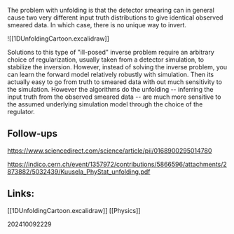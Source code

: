 The problem with unfolding is that the detector smearing can in general cause two very different input truth distributions to give identical observed smeared data. In which case, there is no unique way to invert. 

![[1DUnfoldingCartoon.excalidraw]]

Solutions to this type of "ill-posed" inverse problem require an arbitrary choice of regularization, usually taken from a detector simulation, to stabilize the inversion. However, instead of solving the inverse problem, you can learn the forward model relatively robustly with simulation. Then its actually easy to go from truth to smeared data with out much sensitivity to the simulation. However the algorithms do the unfolding  -- inferring the input truth from the observed smeared data -- are much more sensitive to the assumed underlying simulation model through the choice of the regulator.

## Follow-ups

https://www.sciencedirect.com/science/article/pii/0168900295014780

https://indico.cern.ch/event/1357972/contributions/5866596/attachments/2873882/5032439/Kuusela_PhyStat_unfolding.pdf

## Links: 
[[1DUnfoldingCartoon.excalidraw]]
[[Physics]]

202410092229

